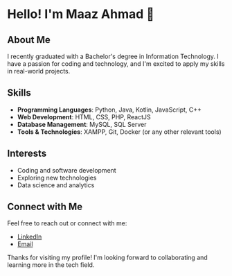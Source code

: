 # Hello! I'm Maaz Ahmad 👋

## About Me
I recently graduated with a Bachelor's degree in Information Technology. I have a passion for coding and technology, and I'm excited to apply my skills in real-world projects.

## Skills
- **Programming Languages**: Python, Java, Kotlin, JavaScript, C++ 
- **Web Development**: HTML, CSS, PHP, ReactJS
- **Database Management**: MySQL, SQL Server
- **Tools & Technologies**: XAMPP, Git, Docker (or any other relevant tools)

## Interests
- Coding and software development
- Exploring new technologies
- Data science and analytics

## Connect with Me
Feel free to reach out or connect with me:
- [LinkedIn](https://www.linkedin.com/in/maazpro)
- [Email](mailto:mzit3116@gmail.com)

Thanks for visiting my profile! I'm looking forward to collaborating and learning more in the tech field.
